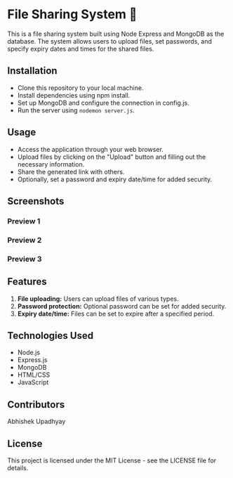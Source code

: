 # File Sharing System 🚀

This is a file sharing system built using Node Express and MongoDB as the database. The system allows users to upload files, set passwords, and specify expiry dates and times for the shared files.

## Installation

- Clone this repository to your local machine.
- Install dependencies using npm install.
- Set up MongoDB and configure the connection in config.js.
- Run the server using `nodemon server.js`.

## Usage

- Access the application through your web browser.
- Upload files by clicking on the "Upload" button and filling out the necessary information.
- Share the generated link with others.
- Optionally, set a password and expiry date/time for added security.

## Screenshots

### Preview 1

### Preview 2

### Preview 3

## Features

1. **File uploading:** Users can upload files of various types.
2. **Password protection:** Optional password can be set for added security.
3. **Expiry date/time:** Files can be set to expire after a specified period.

## Technologies Used

- Node.js
- Express.js
- MongoDB
- HTML/CSS
- JavaScript

## Contributors

Abhishek Upadhyay

## License

This project is licensed under the MIT License - see the LICENSE file for details.
